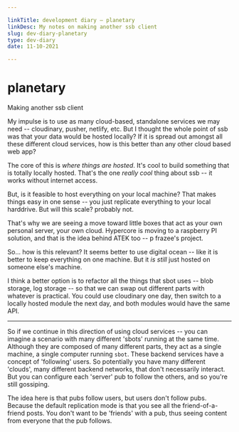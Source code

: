 ```yaml
---

linkTitle: development diary — planetary
linkDesc: My notes on making another ssb client
slug: dev-diary-planetary
type: dev-diary
date: 11-10-2021

---
```


# planetary

Making another ssb client

My impulse is to use as many cloud-based, standalone services we may need -- cloudinary, pusher, netlify, etc. But I thought the whole point of ssb was that your data would be hosted locally? If it is spread out amongst all these different cloud services, how is this better than any other cloud based web app?

The core of this is *where things are hosted*. It's cool to build something that is totally locally hosted. That's the one *really cool* thing about ssb -- it works without internet access.

But, is it feasible to host everything on your local machine? That makes things easy in one sense -- you just replicate everything to your local harddrive. But will this scale? probably not.

That's why we are seeing a move toward little boxes that act as your own personal server, your own cloud. Hypercore is moving to a raspberry PI solution, and that is the idea behind ATEK too -- p frazee's project.

So... how is this relevant? It seems better to use digital ocean -- like it is better to keep everything on one machine. But it *is still* just hosted on someone else's machine.

I think a better option is to refactor all the things that sbot uses -- blob storage, log storage -- so that we can swap out different parts with whatever is practical. You could use cloudinary one day, then switch to a locally hosted module the next day, and both modules would have the same API.

--------------------------------------------

So if we continue in this direction of using cloud services -- you can imagine a scenario with many different 'sbots' running at the same time. Although they are composed of many different parts, they act as a single machine, a single computer running `sbot`. These backend services have a concept of 'following' users. So potentially you have many different 'clouds', many different backend networks, that don't necessarily interact. But you can configure each 'server' pub to follow the others, and so you're still gossiping.

The idea here is that pubs follow users, but users don't follow pubs. Because the default replication mode is that you see all the friend-of-a-friend posts. You don't want to be 'friends' with a pub, thus seeing content from everyone that the pub follows.


